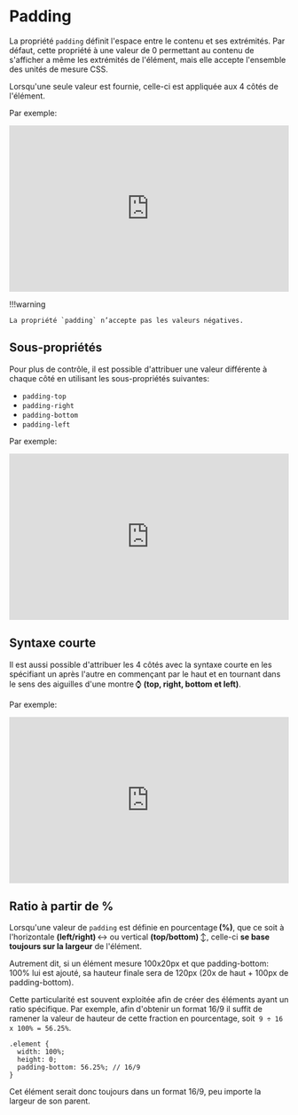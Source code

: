 # Padding
La propriété `padding` définit l'espace entre le contenu et ses extrémités. Par défaut, cette propriété à une valeur de 0 permettant au contenu de s'afficher a même les extrémités de l'élément, mais elle accepte l'ensemble des unités de mesure CSS.

Lorsqu'une seule valeur est fournie, celle-ci est appliquée aux 4 côtés de l'élément.

Par exemple:
<iframe height="300" style="width: 100%;" scrolling="no" title="Padding" src="https://codepen.io/tim-momo/embed/rNrKjeY?default-tab=html%2Cresult" frameborder="no" loading="lazy" allowtransparency="true" allowfullscreen="true">
  See the Pen <a href="https://codepen.io/tim-momo/pen/rNrKjeY">
  Padding</a> by TIM Montmorency (<a href="https://codepen.io/tim-momo">@tim-momo</a>)
  on <a href="https://codepen.io">CodePen</a>.
</iframe>

!!!warning

    La propriété `padding` n’accepte pas les valeurs négatives.

## Sous-propriétés

Pour plus de contrôle, il est possible d'attribuer une valeur différente à chaque côté en utilisant les sous-propriétés suivantes:

- `padding-top`
- `padding-right`
- `padding-bottom`
- `padding-left`

Par exemple:
<iframe height="300" style="width: 100%;" scrolling="no" title="Padding - Sub-properties" src="https://codepen.io/tim-momo/embed/OJwEWbV?default-tab=html%2Cresult" frameborder="no" loading="lazy" allowtransparency="true" allowfullscreen="true">
  See the Pen <a href="https://codepen.io/tim-momo/pen/OJwEWbV">
  Padding - Sub-properties</a> by TIM Montmorency (<a href="https://codepen.io/tim-momo">@tim-momo</a>)
  on <a href="https://codepen.io">CodePen</a>.
</iframe>

## Syntaxe courte

Il est aussi possible d'attribuer les 4 côtés avec la syntaxe courte en les spécifiant un après l'autre en commençant par le haut et en tournant dans le sens des aiguilles d'une montre ⌚️ **(top, right, bottom et left)**.

Par exemple:
<iframe height="300" style="width: 100%;" scrolling="no" title="Padding - Multiple values" src="https://codepen.io/tim-momo/embed/BaPVpRj?default-tab=html%2Cresult" frameborder="no" loading="lazy" allowtransparency="true" allowfullscreen="true">
  See the Pen <a href="https://codepen.io/tim-momo/pen/BaPVpRj">
  Padding - Multiple values</a> by TIM Montmorency (<a href="https://codepen.io/tim-momo">@tim-momo</a>)
  on <a href="https://codepen.io">CodePen</a>.
</iframe>

## Ratio à partir de %

Lorsqu'une valeur de `padding` est définie en pourcentage **(%)**, que ce soit à l'horizontale **(left/right)** ↔️ ou vertical **(top/bottom)** ↕️, celle-ci **se base toujours sur la largeur** de l'élément.

Autrement dit, si un élément mesure 100x20px et que padding-bottom: 100% lui est ajouté, sa hauteur finale sera de 120px (20x de haut + 100px de padding-bottom).

Cette particularité est souvent exploitée afin de créer des éléments ayant un ratio spécifique. Par exemple, afin d'obtenir un format 16/9 il suffit de ramener la valeur de hauteur de cette fraction en pourcentage, soit` 9 ÷ 16 x 100% = 56.25%`.

```
.element {
  width: 100%;
  height: 0;
  padding-bottom: 56.25%; // 16/9
}
```
Cet élément serait donc toujours dans un format 16/9, peu importe la largeur de son parent.
